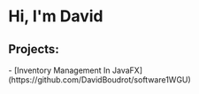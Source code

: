 <h1> Hi, I'm David </h3>
  
  <h2> Projects: </h2>
  - [Inventory Management In JavaFX](https://github.com/DavidBoudrot/software1WGU)
  
  
<!--
**DavidBoudrot/DavidBoudrot** is a ✨ _special_ ✨ repository because its `README.md` (this file) appears on your GitHub profile.

Here are some ideas to get you started:

- 🔭 I’m currently working on ...
- 🌱 I’m currently learning ...
- 👯 I’m looking to collaborate on ...
- 🤔 I’m looking for help with ...
- 💬 Ask me about ...
- 📫 How to reach me: ...
- 😄 Pronouns: ...
- ⚡ Fun fact: ...
-->
